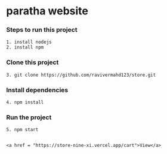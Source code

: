 # paratha website


### Steps to run this project
    1. install nodejs
    2. install npm
    
### Clone this project
    3. git clone https://github.com/ravivermahd123/store.git
    
### Install dependencies
    4. npm install
    
### Run the project
    5. npm start
    
    
    <a href = "https://store-nine-xi.vercel.app/cart">View</a>
